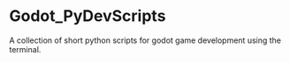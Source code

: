 # Godot_PyDevScripts
A collection of short python scripts for godot game development using the terminal.
